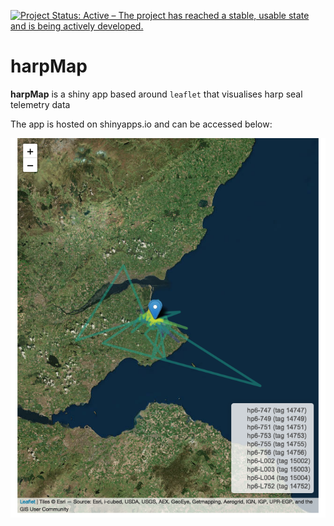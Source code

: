 <!-- README.md is generated from README.Rmd. Please edit that file -->
[![Project Status: Active – The project has reached a stable, usable state and is being actively developed.](https://www.repostatus.org/badges/latest/active.svg)](https://www.repostatus.org/#active)

harpMap
=======

**harpMap** is a shiny app based around `leaflet` that visualises harp seal telemetry data

The app is hosted on shinyapps.io and can be accessed below:

[![](README-unnamed-chunk-2-1.png)](https://jamesgrecian.shinyapps.io/harpmap/)

